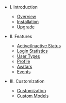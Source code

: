 - I. Introduction
    - [Overview](README.md)
    - [Installation](installation.md)
    - [Upgrade](upgrade.md)

- II. Features
    - [Active/Inactive Status](active-inactive.md)
    - [Login Statistics](login-stats.md)
    - [User Types](user-types.md)
    - [Profile](profile.md)
    - [Avatars](avatars.md)
    - [Events](events.md)

- III. Customization
    - [Customization](customize.md)
    - [Custom Models](models.md)
